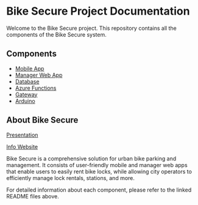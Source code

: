 # Bike Secure Project Documentation

Welcome to the Bike Secure project.
This repository contains all the components of the Bike Secure system.

## Components

- [Mobile App](./SDSmobile/README.md)
- [Manager Web App](./SDSweb/README.md)
- [Database](./SDSdatabase/README.md)
- [Azure Functions](./SDSfunctions/README.md)
- [Gateway](./SDSgateway/README.md)
- [Arduino](./SDSarduino/README.md)

## About Bike Secure

[Presentation](https://docs.google.com/presentation/d/1WYgnCWiLAWS_hh3iIgYiCZGA_hGM5Ng4/edit?usp=sharing&ouid=112755358279878743687&rtpof=true&sd=true)

[Info Website](https://alonbebchuk.github.io/BikeSecure---Info-Website/)

Bike Secure is a comprehensive solution for urban bike parking and management.
It consists of user-friendly mobile and manager web apps that enable users to easily rent bike locks, while allowing city operators to efficiently manage lock rentals, stations, and more.

For detailed information about each component, please refer to the linked README files above.
